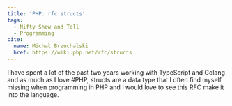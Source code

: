 ```yaml
---
title: 'PHP: rfc:structs'
tags:
  - Nifty Show and Tell
  - Programming
cite:
  name: Michał Brzuchalski
  href: https://wiki.php.net/rfc/structs
---
```


I have spent a lot of the past two years working with TypeScript and Golang and as much as I love #PHP, structs are a data type that I often find myself missing when programming in PHP and I would love to see this RFC make it into the language.
